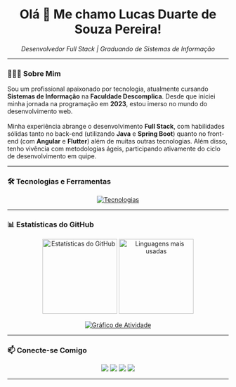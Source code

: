 <h1 align="center">Olá 👋 Me chamo Lucas Duarte de Souza Pereira!</h1>

<p align="center">
  <em>Desenvolvedor Full Stack | Graduando de Sistemas de Informação</em>
</p>

---

### 🧑🏻‍💻 Sobre Mim

  <p align="left">
    Sou um profissional apaixonado por tecnologia, atualmente cursando <strong>Sistemas de Informação</strong> na <strong>Faculdade Descomplica</strong>. Desde que iniciei minha jornada na programação em <strong>2023</strong>, estou imerso no mundo do desenvolvimento web.
    <br><br>
    Minha experiência abrange o desenvolvimento <strong>Full Stack</strong>, com habilidades sólidas tanto no back-end (utilizando <strong>Java</strong> e <strong>Spring Boot</strong>) quanto no front-end (com <strong>Angular</strong> e <strong>Flutter</strong>) além de muitas outras tecnologias. Além disso, tenho vivência com metodologias ágeis, participando ativamente do ciclo de desenvolvimento em quipe.
  </p>
  
---

### 🛠️ Tecnologias e Ferramentas

<p align="center">
  <a href="https://skillicons.dev">
    <img src="https://skillicons.dev/icons?i=java,spring,js,ts,angular,flutter,html,css,bootstrap,postgresql,git,postman,docker" alt="Tecnologias"/>
  </a>
</p>

---

### 📊 Estatísticas do GitHub

<p align="center">
  <img height="170em" src="https://github-readme-stats.vercel.app/api?username=lucxsduarte&show_icons=true&theme=radical&include_all_commits=true&count_private=true" alt="Estatísticas do GitHub"/>
  <img height="170em" src="https://github-readme-stats.vercel.app/api/top-langs/?username=lucxsduarte&layout=compact&langs_count=7&theme=tokyonight" alt="Linguagens mais usadas"/>
</p>

<div align="center">
  <a href="https://github.com/lucxsduarte">
    <img src="https://github-readme-activity-graph.vercel.app/graph?username=lucxsduarte&bg_color=0d1117&color=c535d0&line=d1056c&point=d1056c&area=true&hide_border=true" alt="Gráfico de Atividade"/>
  </a>
</div>

---

### 📫 Conecte-se Comigo

<p align="center">
  <a href="https://www.linkedin.com/in/lucxsduarte/"><img src="https://img.shields.io/badge/LinkedIn-0077B5?style=for-the-badge&logo=linkedin&logoColor=white" /></a>
  <a href="mailto:duarte4lucas@gmail.com"><img src="https://img.shields.io/badge/Email-D14836?style=for-the-badge&logo=gmail&logoColor=white" /></a>
  <a href="https://github.com/lucxsduarte"><img src="https://img.shields.io/badge/GitHub-181717?style=for-the-badge&logo=github&logoColor=white" /></a>
  <a href="https://www.instagram.com/lucxsduarte/"><img src="https://img.shields.io/badge/Instagram-E4405F?style=for-the-badge&logo=instagram&logoColor=white" /></a>
</p>

---
